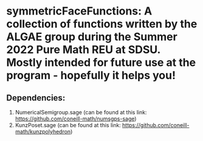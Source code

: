 # symmetricFaceFunctions: A collection of functions written by the ALGAE group during the Summer 2022 Pure Math REU at SDSU. Mostly intended for future use at the program - hopefully it helps you!

Dependencies:
------------
1. NumericalSemigroup.sage (can be found at this link: https://github.com/coneill-math/numsgps-sage)
2. KunzPoset.sage (can be found at this link: https://github.com/coneill-math/kunzpolyhedron)
